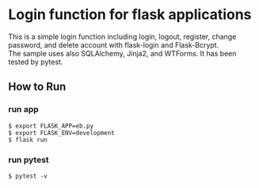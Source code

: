 <h1>Login function for flask applications</h1>

<p>This is a simple login function including login, logout, register, change password, and delete account with flask-login and Flask-Bcrypt.<br>
The sample uses also SQLAlchemy, Jinja2, and WTForms. It has been tested by pytest.</P>

<h2>How to Run</h2>
<h3>run app</h3>
<pre><code>$ export FLASK_APP=eb.py
$ export FLASK_ENV=development
$ flask run</code></pre>

<h3>run pytest</h3>
<pre><code>$ pytest -v</code></pre>

